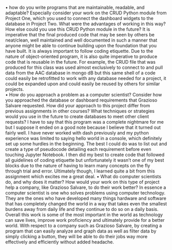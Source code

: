 •	how do you write programs that are maintainable, readable, and adaptable? Especially consider your work on the CRUD Python module from Project One, which you used to connect the dashboard widgets to the database in Project Two. What were the advantages of working in this way? How else could you use this CRUD Python module in the future?
It is imperative that the final produced code that may be seen by others be neat/clean, well maintained and well documented in such a manner that anyone might be able to continue building upon the foundation that you have built. It is always important to follow coding etiquette. Due to the nature of object-oriented program, it is also quite imperative to produce code that is reusable in the future. For example, the CRUD file that was produced for this class was used almost exclusively to connect to and pull data from the AAC database in mongo dB but this same shell of a code could easily be retrofitted to work with any database needed for a project, it could be expanded upon and could easily be reused by others for similar projects.  
•	How do you approach a problem as a computer scientist? Consider how you approached the database or dashboard requirements that Grazioso Salvare requested. How did your approach to this project differ from previous assignments in other courses? What techniques or strategies would you use in the future to create databases to meet other client requests?
I have to say that this program was a complete nightmare for me but I suppose it ended on a good note because I believe that it turned out fairly well. I have never worked with dash previously and my python experience was limited to saying hello world in a console, which definitely set up some hurdles in the beginning. The best I could do was to list out and create a type of pseudocode detailing each requirement before even touching Jupyter Notebook. I then did my best to create code that followed all guidelines of coding etiquette but unfortunately it wasn’t one of my best blocks due to the nature of having to learn many concepts on the fly through trial and error. Ultimately though, I learned quite a bit from this assignment which excites me a great deal. 
•	What do computer scientists do, and why does it matter? How would your work on this type of project help a company, like Grazioso Salvare, to do their work better?
In essence a computer scientist is one who solves problems using computer technology. They are the ones who have developed many things hardware and software that has completely changed the world in a way that takes even the smallest burdens away from daily life and they continue to do so on a daily basis. Overall this work is some of the most important in the world as technology can save lives, improve work proficiency and ultimately provide for a better world. With respect to a company such as Grazioso Salvare, by creating a program that can easily analyze and graph data as well as filter data by simply clicking a button, they will be able to do their jobs way more effectively and efficiently without added headache. 


